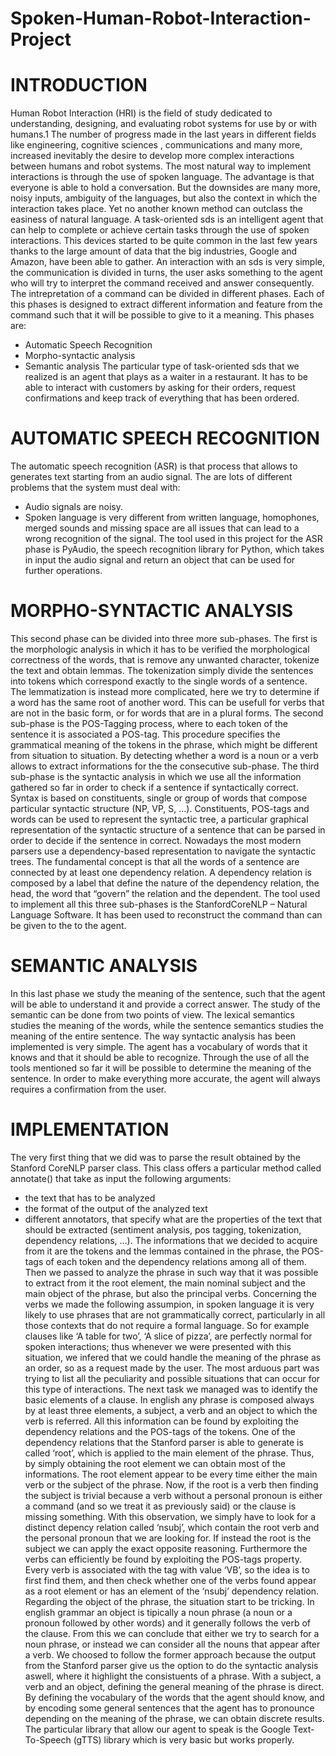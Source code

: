 # Spoken-Human-Robot-Interaction-Project

# INTRODUCTION 
Human Robot Interaction (HRI) is the field of study dedicated to understanding, designing, and evaluating robot systems for use   by or with humans.1 
  The number of progress made in the last years in different fields like engineering, cognitive sciences , communications  and many more, increased inevitably the desire to develop more complex interactions between humans and robot systems. The most natural way to implement interactions is through the use of spoken language. The advantage is that everyone is able to hold a conversation. But the downsides are many more, noisy inputs, ambiguity of the languages, but also the context in which the interaction takes place. Yet no another known method can outclass the easiness of natural language. 
  A task-oriented sds is an intelligent agent that can help to complete or achieve certain tasks through the use of spoken interactions. This devices started to be quite common in the last few years thanks to the large amount of data that the big industries, Google and Amazon, have been able to gather. An interaction with an sds is very simple, the communication is divided in turns, the user asks something to the agent who will try to interpret the command received and answer consequently. The intrepretation of a command can be divided in different phases. Each of this phases is designed to extract different information and feature from the command such that it will be possible to give to it a meaning. This phases are: 
- Automatic Speech Recognition 
- Morpho-syntactic analysis 
- Semantic analysis 
  The particular type of task-oriented sds that we realized is an agent that plays as a waiter in a restaurant. It has to be able to interact with customers by asking for their orders, request confirmations and keep track of everything that has been ordered. 

# AUTOMATIC SPEECH RECOGNITION 
The automatic speech recognition (ASR) is that process that allows to generates text starting from an audio signal. The are lots of different problems that the system must deal with: 
- Audio signals are noisy. 
- Spoken language is very different from written language, homophones, merged sounds and missing space are all issues that can lead to a wrong recognition of the signal. 
  The tool used in this project for the ASR phase is PyAudio, the speech recognition library for Python, which takes in input the audio signal and return an object that can be used for further operations. 

# MORPHO-SYNTACTIC ANALYSIS 
This second phase can be divided into three more sub-phases. The first is the morphologic analysis in which it has to be verified the morphological correctness of the words, that is remove any unwanted character, tokenize the text and obtain lemmas. The tokenization simply divide the sentences into tokens which correspond exactly to the single words of a sentence. The lemmatization is instead more complicated, here we try to determine if a word has the same root of another word. This can be usefull for verbs that are not in the basic form, or for words that are in a plural forms. 
  The second sub-phase is the POS-Tagging process, where to each token of the sentence it is associated a POS-tag. This procedure specifies the grammatical meaning of the tokens in the phrase, which might be different from situation to situation. By detecting whether a word is a noun or a verb allows to extract informations for the the consecutive sub-phase. 
  The third sub-phase is the syntactic analysis in which we use all the information gathered so far in order to check if a sentence if syntactically correct. Syntax is based on constituents, single or group of words that compose particular syntactic structure (NP, VP, S, …). 
  Constituents, POS-tags and words can be used to represent the syntactic tree, a particular graphical representation of the syntactic structure of a sentence that can be parsed in order to decide if the sentence in correct. Nowadays the most modern parsers use a dependency-based representation to navigate the syntactic trees. The fundamental concept is that all the words of a sentence are connected by at least one dependency relation. A dependency relation is composed by a label that define the nature of the dependency relation, the head, the word that “govern” the relation and the dependent. 
  The tool used to implement all this three sub-phases is the StanfordCoreNLP – Natural Language Software. It has been used to reconstruct the command than can be given to the to the agent. 

# SEMANTIC ANALYSIS 
In this last phase we study the meaning of the sentence, such that the agent will be able to understand it and provide a correct answer. The study of the semantic can be done from two points of view. The lexical semantics studies the meaning of the words, while the sentence semantics studies the meaning of the entire sentence. 
  The way syntactic analysis has been implemented is very simple. The agent has a vocabulary of words that it knows and that it should be able to recognize. Through the use of all the tools mentioned so far it will be possible to determine the meaning of the sentence. In order to make everything more accurate, the agent will always requires a confirmation from the user. 

# IMPLEMENTATION 
The very first thing that we did was to parse the result obtained by the Stanford CoreNLP parser class.  This class offers a particular method called annotate() that take as input the following arguments: 
- the text that has to be analyzed 
- the format of the output of the analyzed text 
- different annotators, that specify what are the properties of the text that should be extracted (sentiment analysis, pos tagging, tokenization, dependency relations, …). 
  The informations that we decided to acquire from it are the tokens and the lemmas contained in the phrase, the POS-tags of each token and the dependency relations among all of them. Then we passed to analyze the phrase in such way that it was possible to extract from it the root element, the main nominal subject and the main object of the phrase, but also the principal verbs. Concerning the verbs we made the following assumpion, in spoken language it is very likely to use phrases that are not grammatically correct, particularly in all those contexts that do not require a formal language. So for example clauses like ‘A table for two’, ‘A slice of pizza’,  are perfectly normal for spoken interactions; thus whenever we were presented with this situation, we infered that we could handle the meaning of the phrase as an order, so as a request made by the user. The most arduous part was trying to list all the peculiarity and possible situations that can occur for this type of interactions. 
  The next task we managed was to identify the basic elements of a clause. In english any phrase is composed always by at least three elements, a subject, a verb and an object to which the verb is referred. All this information can be found by exploiting the dependency relations and the POS-tags of the tokens. 
  One of the dependency relations that the Stanford parser is able to generate is called ‘root’, which is applied to the main element of the phrase. Thus, by simply obtaining the root element we can obtain most of the informations. The root element appear to be every time either the main verb or the subject of the phrase. Now, if the root is a verb then finding the subject is trivial because a verb without a personal pronoun is either a command (and so we treat it as previously said) or the clause is missing something. With this observation, we simply have to look for a distinct depency relation called ‘nsubj’, which contain the root verb and the personal pronoun that we are looking for. If instead the root is the subject we can apply the exact opposite reasoning.  Furthermore the verbs can efficiently be found by exploiting the POS-tags property. Every verb is associated with the tag with value ‘VB’, so the idea is to first find them, and then check whether one of the verbs found appear as a root element or has an element of the ‘nsubj’ dependency relation. 
  Regarding the object of the phrase, the situation start to be tricking. In english grammar an object is tipically a noun phrase (a noun or a pronoun followed by other words) and it generally follows the verb of the clause. From this we can conclude that either we try to search for a noun phrase, or instead we can consider all the nouns that appear after a verb. We choosed to follow the former approach because the output from the Stanford parser give us the option to do the syntactic analysis aswell, where it highlight the consistuents of a phrase. 
  With a subject, a verb and an object, defining the general meaning of the phrase is direct. By  defining the vocabulary of the words that the agent should know, and by encoding some general sentences that the agent has to pronounce depending on the meaning of the phrase, we can obtain discrete results. The particular library that allow our agent to speak is the Google Text-To-Speech (gTTS) library which is very basic but works properly. 
